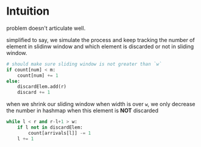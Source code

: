 # Intuition

problem doesn't articulate well.

simplified to say, we simulate the process and keep tracking the number of element in slidinw window and which element is discarded or not in sliding window.

```py
# should make sure sliding window is not greater than `w`
if count[num] < m:
    count[num] += 1
else:
    discardElem.add(r)
    discard += 1
```

when we shrink our sliding window when width is over `w`, we only decrease the number in hashmap when this element is **NOT** discarded

```py
while l < r and r-l+1 > w:
    if l not in discardElem:
        count[arrivals[l]] -= 1
    l += 1
```
